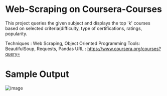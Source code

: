 # Web-Scraping on Coursera-Courses


 This project queries the given subject and displays the top 'k' courses based on selected criteria(difficulty, type of certifications, ratings, popularity.
 
 Techniques : Web Scraping, Object Oriented Programming
 Tools: BeautifulSoup, Requests, Pandas
 URL : https://www.coursera.org/courses?query=




# Sample Output



![image](https://user-images.githubusercontent.com/81867085/122664210-a3ad4d80-d1bd-11eb-8438-48051936fb88.png)


